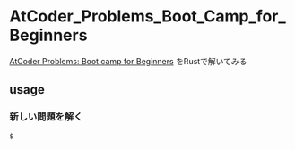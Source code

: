 # AtCoder_Problems_Boot_Camp_for_Beginners

[AtCoder Problems: Boot camp for Beginners](https://kenkoooo.com/atcoder/#/training/Boot%20camp%20for%20Beginners) をRustで解いてみる

## usage

### 新しい問題を解く

```console
$ 
```